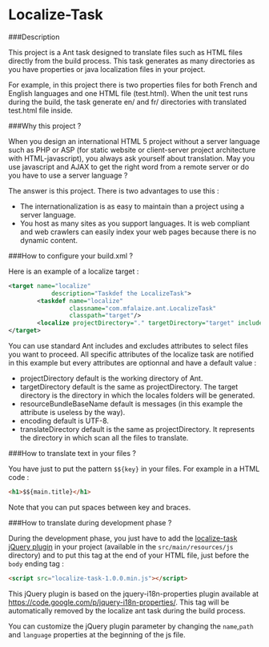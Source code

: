 Localize-Task
=============

###Description

This project is a Ant task designed to translate files such as HTML files directly from the build process. This task generates as many directories as you have properties or java localization files in your project.

For example, in this project there is two properties files for both French and English languages and one HTML file (test.html). When the unit test runs during the build, the task generate en/ and fr/ directories with translated test.html file inside.

###Why this project ?

When you design an international HTML 5 project without a server language such as PHP or ASP (for static website or client-server project architecture with HTML-javascript), you always ask yourself about translation. May you use javascript and AJAX to get the right word from a remote server or do you have to use a server language ?

The answer is this project. There is two advantages to use this :
* The internationalization is as easy to maintain than a project using a server language.
* You host as many sites as you support languages. It is web compliant and web crawlers can easily index your web pages because there is no dynamic content.

###How to configure your build.xml ?

Here is an example of a localize target :
```xml
<target name="localize"
            description="Taskdef the LocalizeTask">
        <taskdef name="localize"
                 classname="com.mfalaize.ant.LocalizeTask"
                 classpath="target"/>
        <localize projectDirectory="." targetDirectory="target" includes="**/*.html" resourceBundleBaseName="messages" encoding="UTF-8" translateDirectory="src/test/resources/"/>
</target>
```
You can use standard Ant includes and excludes attributes to select files you want to proceed. All specific attributes of the localize task are notified in this example but every attributes are optionnal and have a default value :
* projectDirectory default is the working directory of Ant.
* targetDirectory default is the same as projectDirectory. The target directory is the directory in which the locales folders will be generated.
* resourceBundleBaseName default is messages (in this example the attribute is useless by the way).
* encoding default is UTF-8.
* translateDirectory default is the same as projectDirectory. It represents the directory in which scan all the files to translate.

###How to translate text in your files ?

You have just to put the pattern <code>$${key}</code> in your files. For example in a HTML code :
```html
<h1>$${main.title}</h1>
```
Note that you can put spaces between key and braces.

###How to translate during development phase ?

During the development phase, you just have to add the [localize-task jQuery plugin](src/main/resources/js/localize-task-1.0.0.min.js) in your project (available in the <code>src/main/resources/js</code> directory) and to put this tag at the end of your HTML file, just before the <code>body</code> ending tag :
```html
<script src="localize-task-1.0.0.min.js"></script>
```

This jQuery plugin is based on the jquery-i18n-properties plugin available at https://code.google.com/p/jquery-i18n-properties/.
This tag will be automatically removed by the localize ant task during the build process.

You can customize the jQuery plugin parameter by changing the <code>name</code>,<code>path</code> and <code>language</code> properties at the beginning of the js file.
